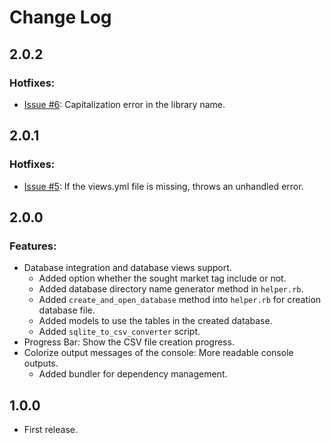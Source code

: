 # Change Log

## 2.0.2
### Hotfixes:
* [Issue #6](https://bitbucket.org/erenhatirnaz/angel.co-startup-parser/issues/6):
Capitalization error in the library name. 

## 2.0.1
### Hotfixes:
* [Issue #5](https://bitbucket.org/erenhatirnaz/angel.co-startup-parser/issues/5):
  If the views.yml file is missing, throws an unhandled error.

## 2.0.0
### Features:
* Database integration and database views support.
    * Added option whether the sought market tag include or not.
    * Added database directory name generator method in `helper.rb`.
    * Added `create_and_open_database` method into `helper.rb` for creation 
      database file.
    * Added models to use the tables in the created database.
    * Added `sqlite_to_csv_converter` script.
* Progress Bar: Show the CSV file creation progress.
* Colorize output messages of the console: More readable console outputs.
    * Added bundler for dependency management.

## 1.0.0
* First release.
